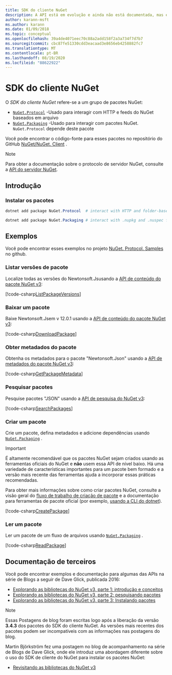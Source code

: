 ```yaml
---
title: SDK do cliente NuGet
description: A API está em evolução e ainda não está documentada, mas exemplos estão disponíveis no blog de Dave Glick.
author: karann-msft
ms.author: karann
ms.date: 01/09/2018
ms.topic: conceptual
ms.openlocfilehash: 39a4de4071eec70c88a2add158f2a3a734f7d7b7
ms.sourcegitcommit: cbc87fe51330cdd3eacaad3e8656eb4258882fc7
ms.translationtype: MT
ms.contentlocale: pt-BR
ms.lasthandoff: 08/19/2020
ms.locfileid: "88622922"
---
```

# <a name="nuget-client-sdk"></a>SDK do cliente NuGet

O *SDK do cliente NuGet* refere-se a um grupo de pacotes NuGet:

* [`NuGet.Protocol`](https://www.nuget.org/packages/NuGet.Protocol) -Usado para interagir com HTTP e feeds do NuGet baseados em arquivo
* [`NuGet.Packaging`](https://www.nuget.org/packages/NuGet.Packaging) -Usado para interagir com pacotes NuGet. `NuGet.Protocol` depende deste pacote

Você pode encontrar o código-fonte para esses pacotes no repositório do GitHub [NuGet/NuGet. Client](https://github.com/NuGet/NuGet.Client) .

> [!Note]
> Para obter a documentação sobre o protocolo de servidor NuGet, consulte a [API do servidor NuGet](~/api/overview.md).

## <a name="getting-started"></a>Introdução

### <a name="install-the-packages"></a>Instalar os pacotes

```ps1
dotnet add package NuGet.Protocol  # interact with HTTP and folder-based NuGet package feeds, includes NuGet.Packaging

dotnet add package NuGet.Packaging # interact with .nupkg and .nuspec files from a stream
```

## <a name="examples"></a>Exemplos

Você pode encontrar esses exemplos no projeto [NuGet. Protocol. Samples](https://github.com/NuGet/Samples/tree/master/NuGetProtocolSamples) no github.

### <a name="list-package-versions"></a>Listar versões de pacote

Localize todas as versões do Newtonsoft.Jsusando a [API de conteúdo do pacote NuGet v3](../api/package-base-address-resource.md#enumerate-package-versions):

[!code-csharp[ListPackageVersions](~/../nuget-samples/NuGetProtocolSamples/Program.cs?name=ListPackageVersions)]

### <a name="download-a-package"></a>Baixar um pacote

Baixe Newtonsoft.Jsem v 12.0.1 usando a [API de conteúdo do pacote NuGet v3](../api/package-base-address-resource.md):

[!code-csharp[DownloadPackage](~/../nuget-samples/NuGetProtocolSamples/Program.cs?name=DownloadPackage)]

### <a name="get-package-metadata"></a>Obter metadados do pacote

Obtenha os metadados para o pacote "Newtonsoft.Json" usando a [API de metadados do pacote NuGet v3](../api/registration-base-url-resource.md):

[!code-csharp[GetPackageMetadata](~/../nuget-samples/NuGetProtocolSamples/Program.cs?name=GetPackageMetadata)]

### <a name="search-packages"></a>Pesquisar pacotes

Pesquise pacotes "JSON" usando a [API de pesquisa do NuGet v3](../api/search-query-service-resource.md):

[!code-csharp[SearchPackages](~/../nuget-samples/NuGetProtocolSamples/Program.cs?name=SearchPackages)]

### <a name="create-a-package"></a>Criar um pacote

Crie um pacote, defina metadados e adicione dependências usando [`NuGet.Packaging`](https://www.nuget.org/packages/NuGet.Packaging) .

> [!IMPORTANT]
> É altamente recomendável que os pacotes NuGet sejam criados usando as ferramentas oficiais do NuGet e **não** usem essa API de nível baixo. Há uma variedade de características importantes para um pacote bem formado e a versão mais recente das ferramentas ajuda a incorporar essas práticas recomendadas.
> 
> Para obter mais informações sobre como criar pacotes NuGet, consulte a visão geral do [fluxo de trabalho de criação de pacote](../create-packages/overview-and-workflow.md) e a documentação para ferramentas de pacote oficial (por exemplo, [usando a CLI do dotnet](../create-packages/creating-a-package-dotnet-cli.md)).

[!code-csharp[CreatePackage](~/../nuget-samples/NuGetProtocolSamples/Program.cs?name=CreatePackage)]

### <a name="read-a-package"></a>Ler um pacote

Ler um pacote de um fluxo de arquivos usando [`NuGet.Packaging`](https://www.nuget.org/packages/NuGet.Packaging) .

[!code-csharp[ReadPackage](~/../nuget-samples/NuGetProtocolSamples/Program.cs?name=ReadPackage)]

## <a name="third-party-documentation"></a>Documentação de terceiros

Você pode encontrar exemplos e documentação para algumas das APIs na série de Blogs a seguir de Dave Glick, publicada 2016:

- [Explorando as bibliotecas do NuGet v3, parte 1: introdução e conceitos](http://daveaglick.com/posts/exploring-the-nuget-v3-libraries-part-1)
- [Explorando as bibliotecas do NuGet v3, parte 2: pesquisando pacotes](http://daveaglick.com/posts/exploring-the-nuget-v3-libraries-part-2)
- [Explorando as bibliotecas do NuGet v3, parte 3: Instalando pacotes](http://daveaglick.com/posts/exploring-the-nuget-v3-libraries-part-3)

> [!Note]
> Essas Postagens de blog foram escritas logo após a liberação da versão **3.4.3** dos pacotes do SDK do cliente NuGet.
> As versões mais recentes dos pacotes podem ser incompatíveis com as informações nas postagens do blog.

Martin Björkström fez uma postagem no blog de acompanhamento na série de Blogs de Dave Glick, onde ele introduz uma abordagem diferente sobre o uso do SDK de cliente do NuGet para instalar os pacotes NuGet:

- [Revisitando as bibliotecas do NuGet v3](https://martinbjorkstrom.com/posts/2018-09-19-revisiting-nuget-client-libraries)
